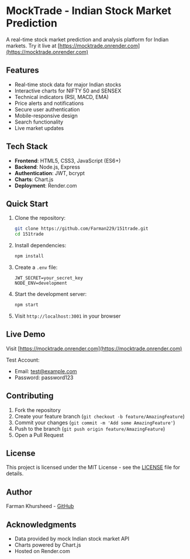 # MockTrade - Indian Stock Market Prediction

A real-time stock market prediction and analysis platform for Indian markets. Try it live at [https://mocktrade.onrender.com](https://mocktrade.onrender.com)

## Features

- Real-time stock data for major Indian stocks
- Interactive charts for NIFTY 50 and SENSEX
- Technical indicators (RSI, MACD, EMA)
- Price alerts and notifications
- Secure user authentication
- Mobile-responsive design
- Search functionality
- Live market updates

## Tech Stack

- **Frontend**: HTML5, CSS3, JavaScript (ES6+)
- **Backend**: Node.js, Express
- **Authentication**: JWT, bcrypt
- **Charts**: Chart.js
- **Deployment**: Render.com

## Quick Start

1. Clone the repository:
   ```bash
   git clone https://github.com/Farman229/151trade.git
   cd 151trade
   ```

2. Install dependencies:
   ```bash
   npm install
   ```

3. Create a `.env` file:
   ```env
   JWT_SECRET=your_secret_key
   NODE_ENV=development
   ```

4. Start the development server:
   ```bash
   npm start
   ```

5. Visit `http://localhost:3001` in your browser

## Live Demo

Visit [https://mocktrade.onrender.com](https://mocktrade.onrender.com)

Test Account:
- Email: test@example.com
- Password: password123

## Contributing

1. Fork the repository
2. Create your feature branch (`git checkout -b feature/AmazingFeature`)
3. Commit your changes (`git commit -m 'Add some AmazingFeature'`)
4. Push to the branch (`git push origin feature/AmazingFeature`)
5. Open a Pull Request

## License

This project is licensed under the MIT License - see the [LICENSE](LICENSE) file for details.

## Author

Farman Khursheed - [GitHub](https://github.com/Farman229)

## Acknowledgments

- Data provided by mock Indian stock market API
- Charts powered by Chart.js
- Hosted on Render.com
